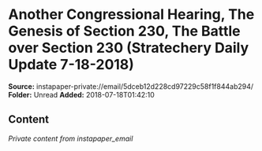 # Another Congressional Hearing, The Genesis of Section 230, The Battle over Section 230 (Stratechery Daily Update 7-18-2018)

**Source:** instapaper-private://email/5dceb12d228cd97229c58f1f844ab294/
**Folder:** Unread
**Added:** 2018-07-18T01:42:10




## Content
*Private content from instapaper_email*
